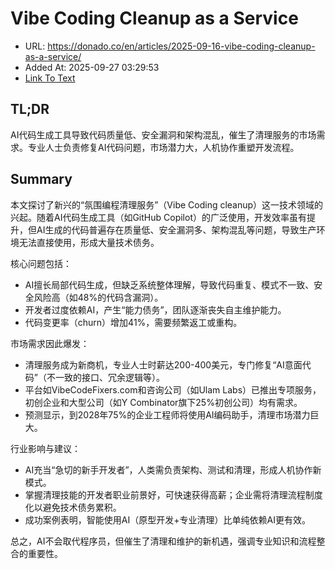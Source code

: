 # Vibe Coding Cleanup as a Service
- URL: https://donado.co/en/articles/2025-09-16-vibe-coding-cleanup-as-a-service/
- Added At: 2025-09-27 03:29:53
- [Link To Text](2025-09-27-vibe-coding-cleanup-as-a-service_raw.md)

## TL;DR
AI代码生成工具导致代码质量低、安全漏洞和架构混乱，催生了清理服务的市场需求。专业人士负责修复AI代码问题，市场潜力大，人机协作重塑开发流程。

## Summary
本文探讨了新兴的“氛围编程清理服务”（Vibe Coding cleanup）这一技术领域的兴起。随着AI代码生成工具（如GitHub Copilot）的广泛使用，开发效率虽有提升，但AI生成的代码普遍存在质量低、安全漏洞多、架构混乱等问题，导致生产环境无法直接使用，形成大量技术债务。

核心问题包括：
- AI擅长局部代码生成，但缺乏系统整体理解，导致代码重复、模式不一致、安全风险高（如48%的代码含漏洞）。
- 开发者过度依赖AI，产生“能力债务”，团队逐渐丧失自主维护能力。
- 代码变更率（churn）增加41%，需要频繁返工或重构。

市场需求因此爆发：
- 清理服务成为新商机，专业人士时薪达200-400美元，专门修复“AI意面代码”（不一致的接口、冗余逻辑等）。
- 平台如VibeCodeFixers.com和咨询公司（如Ulam Labs）已推出专项服务，初创企业和大型公司（如Y Combinator旗下25%初创公司）均有需求。
- 预测显示，到2028年75%的企业工程师将使用AI编码助手，清理市场潜力巨大。

行业影响与建议：
- AI充当“急切的新手开发者”，人类需负责架构、测试和清理，形成人机协作新模式。
- 掌握清理技能的开发者职业前景好，可快速获得高薪；企业需将清理流程制度化以避免技术债务累积。
- 成功案例表明，智能使用AI（原型开发+专业清理）比单纯依赖AI更有效。

总之，AI不会取代程序员，但催生了清理和维护的新机遇，强调专业知识和流程整合的重要性。
